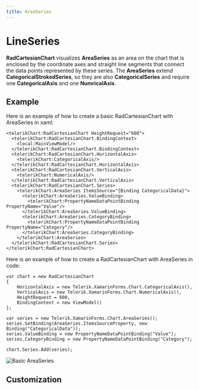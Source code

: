 ```yaml
---
title: AreaSeries
---
```

# LineSeries #

**RadCartesianChart** visualizes **AreaSeries** as an area on the chart that is enclosed by the coordinate axes and straight line segments that connect the data points represented by these series. The **AreaSeries** extend **CategoricalStrokedSeries**, so they are also **CategoricalSeries** and require one **CategoricalAxis** and one **NumricalAxis**.

## Example ##
Here is an example of how to create a basic RadCartesianChart with AreaSeries in xaml:

	<telerikChart:RadCartesianChart HeightRequest="600">
	  <telerikChart:RadCartesianChart.BindingContext>
	    <local:MainViewModel/>
	  </telerikChart:RadCartesianChart.BindingContext>
	  <telerikChart:RadCartesianChart.HorizontalAxis>
	    <telerikChart:CategoricalAxis/>
	  </telerikChart:RadCartesianChart.HorizontalAxis>
	  <telerikChart:RadCartesianChart.VerticalAxis>
	    <telerikChart:NumericalAxis/>
	  </telerikChart:RadCartesianChart.VerticalAxis>
	  <telerikChart:RadCartesianChart.Series>
	    <telerikChart:AreaSeries ItemsSource="{Binding CategoricalData}">
	      <telerikChart:AreaSeries.ValueBinding>
	        <telerikChart:PropertyNameDataPointBinding PropertyName="Value"/>
	      </telerikChart:AreaSeries.ValueBinding>
	      <telerikChart:AreaSeries.CategoryBinding>
	        <telerikChart:PropertyNameDataPointBinding PropertyName="Category"/>
	      </telerikChart:AreaSeries.CategoryBinding>
	    </telerikChart:AreaSeries>
	  </telerikChart:RadCartesianChart.Series>
	</telerikChart:RadCartesianChart>
Here is an example of how to create a RadCartesianChart with AreaSeries in code:

	var chart = new RadCartesianChart
	{
	    HorizontalAxis = new Telerik.XamarinForms.Chart.CategoricalAxis(),
	    VerticalAxis = new Telerik.XamarinForms.Chart.NumericalAxis(),
	    HeightRequest = 600,
	    BindingContext = new ViewModel()
	};

	var series = new Telerik.XamarinForms.Chart.AreaSeries();
	series.SetBinding(AreaSeries.ItemsSourceProperty, new Binding("CategoricalData"));	
	series.ValueBinding = new PropertyNameDataPointBinding("Value");
	series.CategoryBinding = new PropertyNameDataPointBinding("Category");
	
	chart.Series.Add(series);

![Basic AreaSeries]()
## Customization ##

